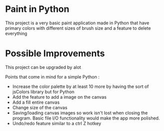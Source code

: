 # Paint in Python

This project is a very basic paint application made in Python that have primary colors with different sizes of brush size and a feature to delete everything


# Possible Improvements 
This project can be upgraded by alot 

Points that come in mind for a simple Python :

- Increase the color palette by at least 10 more by having the sort of jsColors library but for Python <br>
- Add the feature to add a image on the canvas <br>
- Add a fill entire canvas <br>
- Change size of the canvas <br>
- Saving/loading canvas images so work isn't lost when closing the program. Basic file I/O functionality would make the app more polished. <br>
- Undo/redo feature similar to a ctrl Z hotkey 

